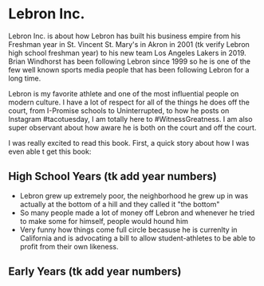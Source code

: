 # Lebron Inc.


Lebron Inc. is about how Lebron has built his business empire from his Freshman year in St. Vincent St. Mary's in Akron in 2001 (tk verify Lebron high school freshman year) to his new team Los Angeles Lakers in 2019. Brian Windhorst has been following Lebron since 1999 so he is one of the few well known sports media people that has been following Lebron for a long time.

Lebron is my favorite athlete and one of the most influential people on modern culture. I have a lot of respect for all of the things he does off the court, from I-Promise schools to Uninterrupted, to how he posts on Instagram #tacotuesday, I am totally here to #WitnessGreatness. I am also super observant about how aware he is both on the court and off the court. 

I was really excited to read this book. First, a quick story about how I was even able t get this book:


## High School Years (tk add year numbers)
- Lebron grew up extremely poor, the neighborhood he grew up in was actually at the bottom of a hill and they called it "the bottom"
- So many people made a lot of money off Lebron and whenever he tried to make some for himself, people would hound him
- Very funny how things come full circle becasuse he is currenlty in California and is advocating a bill to allow student-athletes to be able to profit from their own likeness.

## Early Years (tk add year numbers)